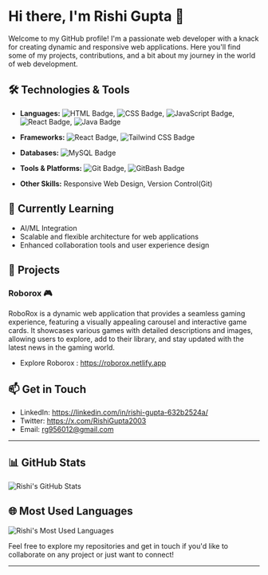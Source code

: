 # Hi there, I'm Rishi Gupta 👋

Welcome to my GitHub profile! I'm a passionate web developer with a knack for creating dynamic and responsive web applications. Here you'll find some of my projects, contributions, and a bit about my journey in the world of web development.

## 🛠️ Technologies & Tools

- **Languages:** ![HTML Badge](https://img.shields.io/badge/HTML-%E2%9C%93-blue), ![CSS Badge](https://img.shields.io/badge/CSS-%E2%9C%93-blue), ![JavaScript Badge](https://img.shields.io/badge/JavaScript-%E2%9C%93-yellow), ![React Badge](https://img.shields.io/badge/React-%E2%9C%93-blue), ![Java Badge](https://img.shields.io/badge/Java-%E2%9C%93-red)
- **Frameworks:** ![React Badge](https://img.shields.io/badge/React-%E2%9C%93-blue), ![Tailwind CSS Badge](https://img.shields.io/badge/Tailwind%20CSS-%E2%9C%93-blue)
- **Databases:** ![MySQL Badge](https://img.shields.io/badge/MySQL-%E2%9C%93-blue)
- **Tools & Platforms:** ![Git Badge](https://img.shields.io/badge/Git-%E2%9C%93-F05032), ![GitBash Badge](https://img.shields.io/badge/GitBash-%E2%9C%93-000000)

- **Other Skills:** Responsive Web Design, Version Control(Git)

## 🌱 Currently Learning

- AI/ML Integration
- Scalable and flexible architecture for web applications
- Enhanced collaboration tools and user experience design

## 🚀 Projects

### Roborox 🎮
RoboRox is a dynamic web application that provides a seamless gaming experience, featuring a visually appealing carousel and interactive game cards. It showcases various games with detailed descriptions and images, allowing users to explore, add to their library, and stay updated with the latest news in the gaming world.
- Explore Roborox : https://roborox.netlify.app

## 📫 Get in Touch

- LinkedIn: https://linkedin.com/in/rishi-gupta-632b2524a/
- Twitter: https://x.com/RishiGupta2003
- Email: rg956012@gmail.com

---

## 📊 GitHub Stats

![Rishi's GitHub Stats](https://github-readme-stats.vercel.app/api?username=rishigupta19&show_icons=true&hide_title=true&hide=prs&count_private=true&include_all_commits=true&hide_rank=true&theme=radical)


## 🌐 Most Used Languages

![Rishi's Most Used Languages](https://github-readme-stats.vercel.app/api/top-langs/?username=rishigupta19&layout=compact&theme=radical)

Feel free to explore my repositories and get in touch if you'd like to collaborate on any project or just want to connect!

---
